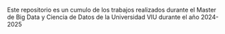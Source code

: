 Este repositorio es un cumulo de los trabajos realizados durante el Master de Big Data y Ciencia de Datos de la Universidad VIU durante el año 2024-2025
